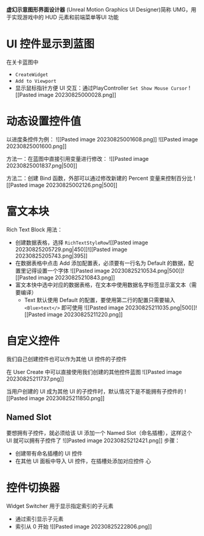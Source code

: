 **虚幻示意图形界面设计器** (Unreal Motion Graphics Ul Designer)简称 UMG，用于实现游戏中的 HUD 元素和前端菜单等UI 功能

# UI 控件显示到蓝图
在关卡蓝图中
-  `CreateWidget` 
-  `Add to Viewport`
-  显示鼠标指针方便 UI 交互：通过PlayController `Set Show Mouse Cursor`
![[Pasted image 20230825000028.png]]

# 动态设置控件值
以进度条控件为例：
![[Pasted image 20230825001608.png]]
![[Pasted image 20230825001600.png]]

方法一：在蓝图中直接引用变量进行修改：
![[Pasted image 20230825001837.png|500]]

方法二：创建 Bind 函数，外部可以通过修改新建的 Percent 变量来控制百分比
![[Pasted image 20230825002126.png|500]]

# 富文本块
Rich Text Block 用法：
- 创建数据表格，选择 `RichTextStyleRow`![[Pasted image 20230825205729.png|450]]![[Pasted image 20230825205743.png|395]]
- 在数据表格中点击 Add 添加配置表，必须要有一行名为 Default 的数据，配置里记得设置一个字体 ![[Pasted image 20230825210534.png|500]]![[Pasted image 20230825210843.png]]
- 富文本快中选中对应的数据表格，在文本中使用数据名字标签显示富文本（需要编译）
    - Text 默认使用 Default 的配置，要使用第二行的配置只需要输入 `<Blue>text</>` 即可使用
![[Pasted image 20230825211035.png|500]]![[Pasted image 20230825211220.png]]

# 自定义控件
我们自己创建控件也可以作为其他 UI 控件的子控件

在 User Create 中可以直接使用我们创建的其他控件蓝图
![[Pasted image 20230825211737.png]]

当用户创建的 UI 成为其他 UI 的子控件时，默认情况下是不能拥有子控件的
![[Pasted image 20230825211850.png]]
## Named Slot
要想拥有子控件，就必须给该 UI 添加一个 Named Slot（命名插槽），这样这个 UI 就可以拥有子控件了
![[Pasted image 20230825212421.png]]
步骤：
- 创建带有命名插槽的 UI 控件
- 在其他 UI 面板中导入 UI 控件，在插槽处添加对应控件
心

# 控件切换器
Widget Switcher
用于显示指定索引的子元素
- 通过索引显示子元素
- 索引从 0 开始
![[Pasted image 20230825222806.png]]
